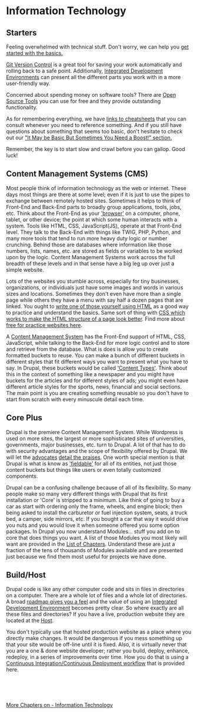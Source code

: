 
# Information Technology

## Starters

Feeling overwhelmed with technical stuff. Don't worry, we can help you [get started with the basics.](Novice.md)

[Git Version Control](../book/gitbasics.md) is a great tool for saving your work automatically and rolling back to a safe point. Additionally, [Integrated Development Environments](../book/ide.md) can present all the different parts you work with in a more user-friendly way.

Concerned about spending money on software tools?  There are [Open Source Tools](../book/opensource.md) you can use for free and they provide outstanding functionality.

As for remembering everything, we have [links to cheatsheets](../book/cheats.md) that you can consult whenever you need to reference something. And if you still have questions about something that seems too basic, don't hesitate to check out our ["It May be Basic But Sometimes You Need a Boost!" section.](../book/Novice.md)

Remember, the key is to start slow and crawl before you can gallop. Good luck!
 
## Content Management Systems (CMS)

Most people think of information technology as the web or internet.  These days most things are there at some level; even if it is just to use the pipes to exchange between remotely hosted sites. Sometimes it helps to think of Front-End and Back-End parts to broadly group applications, tools, jobs, etc. Think about the Front-End as your ['browser']( https://en.wikipedia.org/wiki/Web_browser) on a computer, phone, tablet, or other device; the point at which some human interacts with a system.  Tools like HTML, CSS, JavaScript(JS), operate at that Front-End level.  They talk to the Back-End with things like TWIG, PHP, Python, and many more tools that tend to run more heavy duty logic or number crunching.  Behind those are databases where information like those numbers, lists, names, etc. are stored as fields or variables to be worked upon by the logic.   Content Management Systems work across the full breadth of these levels and in that sense have a big leg up over just a simple website.

Lots of the websites you stumble across, especially for tiny businesses, organizations, or individuals just have some images and words in various sizes and locations.  Sometimes they don't even have more than a single page while others they have a menu with say half a dozen pages that are linked.  You ought to [write one of those yourself using HTML](https://www.tutorialstonight.com/html-web-page-examples-with-source-code) as a good way to practice and understand the basics.   Same sort of thing with [CSS which works to make the HTML structure of a page look better](https://www.tutorialstonight.com/how-to-use-css-in-html).  Find more about [free for practice websites here](../book/hosting.md#a-free-static-website-for-practice).

A [Content Management System](../book/cms.md) has the Front-End support of HTML, CSS, JavaScript, while talking to the Back-End for more logic control and to store and retrieve from the database.   What is does is allow you to create formatted buckets to reuse.  You can make a bunch of different buckets in different styles that fit different ways you want to present what you have to say.  In Drupal, these buckets would be called ['Content Types'](https://www.youtube.com/watch?v=soQ6N7oVkI0).   Think about this in the context of something like a newspaper and you might have buckets for the articles and for different styles of ads; you might even have different article styles for the sports, news, financial and social sections.  The main point is you are creating something reusable so you don't have to start from scratch with every minuscule detail each time. 

## Core Plus

Drupal is the premiere Content Management System.   While Wordpress is used on more sites, the largest or more sophisticated sites of universities, governments, major businesses, etc. turn to Drupal.  A lot of that has to do with security advantages and the scope of flexibility offered by Drupal.  We will let the [advocates]( https://www.digitalpolygon.com/blog/top-benefits-of-drupal) [detail the praises](https://www.drupal.org/docs/7/understanding-drupal/what-are-some-of-the-commonly-advantages-of-drupal).  One worth special mention is that Drupal is what is know as ['fieldable'](https://www.drupal.org/docs/7/api/entity-api/an-introduction-to-entities) for all of its entities, not just those content buckets but things like users or even totally customized components.  

Drupal can be a confusing challenge because of all of its flexibility.  So many people make so many very different things with Drupal that its first installation or 'Core' is stripped to a minimum.  Like think of going to buy a car as start with ordering only the frame, wheels, and engine block; then being asked to install the carburetor or fuel injection system, seats, a truck bed, a camper, side mirrors, etc.  If you bought a car that way it would drive you nuts and you would love it when someone offered you some option packages.  In Drupal you now understand Modules… stuff you add on to core that does things you want.  A list of those Modules you most likely will want are provided in the [List of Chapters](../book/chapters.md#drupal-modules).  Understand these are just a fraction of the tens of thousands of Modules available and are presented just because we find them most useful for projects we have done.


## Build/Host

Drupal code is like any other computer code and sits in files in directories on a computer.  There are a whole lot of files and a whole lot of directories.  A broad [roadmap gives you a feel](../cicd/directorymap.md) and the value of using an [Integrated Development Environment](../book/ide.md) becomes pretty clear.   So where exactly are all these files and directories?  If you have a live, production website they are located at the [Host](../book/hosting.md).

You don't typically use that hosted production website as a place where you directly make changes.  It would be dangerous if you mess something up that your site would be off-line until it is fixed.  Also, it is virtually never that you are a one & done website developer; rather you build, deploy, enhance, redeploy, in a series of improvements over time.  How you do that is using a [Continuous Integration/Continuous Deployment workflow](../book/drupalcicd.md) that is provided here.


<br>
<br>
<br>

[More Chapters on - Information Technology](../chapters.md#information-technology)
